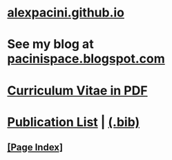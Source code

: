 # [alexpacini.github.io](https://alexpacini.github.io)

# See my blog at [pacinispace.blogspot.com](https://pacinispace.blogspot.com)

# [Curriculum Vitae in PDF](https://www.dropbox.com/s/abpx7plqt3xjgjo/cv_AlexPacini.pdf?raw=1)

# [Publication List](https://alexpacini.github.io/pubs.html) | [(.bib)](https://alexpacini.github.io/StaticContent/pubList/AlexPacini.bib)

## [**[Page Index]**](./fileIndex.html)
